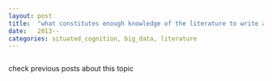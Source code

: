 ```yaml
---
layout: post
title:  "what constitutes enough knowledge of the literature to write an Introduction or Discussion"
date:   2013--
categories: situated_cognition, big_data, literature
---
```


![]()

check previous posts about this topic

